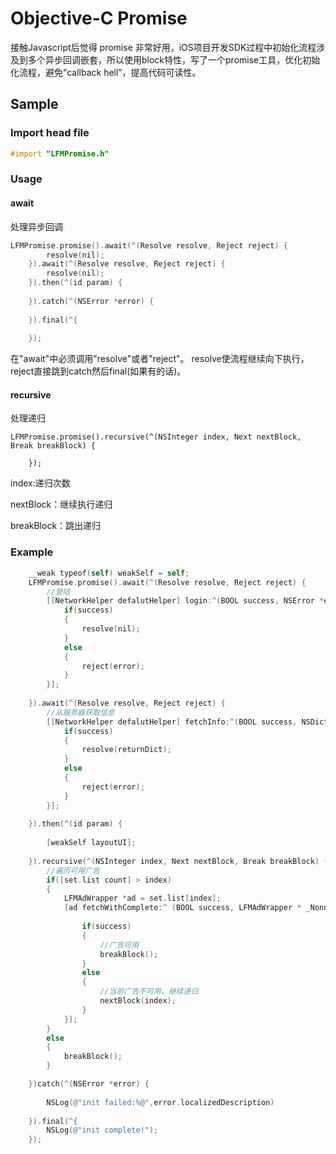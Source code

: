 # Objective-C Promise

接触Javascript后觉得 promise 非常好用，iOS项目开发SDK过程中初始化流程涉及到多个异步回调嵌套，所以使用block特性，写了一个promise工具，优化初始化流程，避免“callback hell”，提高代码可读性。
## Sample

### Import head file

```objective-c
#import "LFMPromise.h"
```
### Usage

#### await

处理异步回调

```objective-c
LFMPromise.promise().await(^(Resolve resolve, Reject reject) {
        resolve(nil);
    }).await(^(Resolve resolve, Reject reject) {
        resolve(nil);
    }).then(^(id param) {
        
    }).catch(^(NSError *error) {
        
    }).final(^{
        
    });
```
在"await"中必须调用"resolve"或者"reject"。
resolve使流程继续向下执行，reject直接跳到catch然后final(如果有的话)。

#### recursive

处理递归

```
LFMPromise.promise().recursive(^(NSInteger index, Next nextBlock, Break breakBlock) {
        
    });

```

index:递归次数

nextBlock：继续执行递归

breakBlock：跳出递归

### Example

```objective-c
    __weak typeof(self) weakSelf = self;
    LFMPromise.promise().await(^(Resolve resolve, Reject reject) {
        //登陆
        [[NetworkHelper defalutHelper] login:^(BOOL success, NSError *error) {
            if(success)
            {
                resolve(nil);
            }
            else
            {
                reject(error);
            }
        }];
        
    }).await(^(Resolve resolve, Reject reject) {
        //从服务器获取信息
        [[NetworkHelper defalutHelper] fetchInfo:^(BOOL success, NSDictionary *returnDict,NSError *error) {
            if(success)
            {
                resolve(returnDict);
            }
            else
            {
                reject(error);
            }
        }];
        
    }).then(^(id param) {
        
        [weakSelf layoutUI];
        
    }).recursive(^(NSInteger index, Next nextBlock, Break breakBlock) {
        //遍历可用广告
        if([set.list count] > index)
        {
            LFMAdWrapper *ad = set.list[index];
            [ad fetchWithComplete:^ (BOOL success, LFMAdWrapper * _Nonnull adWrapper) {
                
                if(success)
                {
                    //广告可用
                    breakBlock();
                }
                else
                {
                    //当前广告不可用，继续递归
                    nextBlock(index);
                }
            }];
        }
        else
        {
            breakBlock();
        }

    })catch(^(NSError *error) {
        
        NSLog(@"init failed:%@",error.localizedDescription)
        
    }).final(^{
        NSLog(@"init complete!");
    });
```
